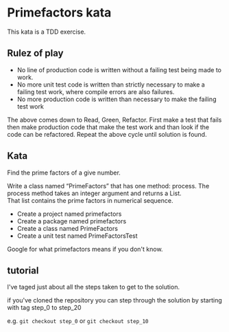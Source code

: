 # Primefactors kata

This kata is a TDD exercise.

## Rulez of play

* No line of production code is written without a failing test being made to work.
* No more unit test code is written than strictly necessary to make a failing test work, where compile errors are also failures.
* No more production code is written than necessary to make the failing test work

The above comes down to Read, Green, Refactor. 
First make a test that fails then make production code that make the test work and than look if the code can be refactored.
Repeat the above cycle until solution is found.


## Kata

Find the prime factors of a give number.    

Write a class named “PrimeFactors” that has one method: process.
The process method takes an integer argument and returns a List<Integer>.  
That list contains the prime factors in numerical sequence.

* Create a project named primefactors
* Create a package named primefactors
* Create a class named PrimeFactors
* Create a unit test named PrimeFactorsTest

Google for what primefactors means if you don't know.


## tutorial

I've taged just about all the steps taken to get to the solution.

if you've cloned the repository you can step through the solution by starting with tag step_0 to step_20

e.g. `git checkout step_0` or `git checkout step_10`




